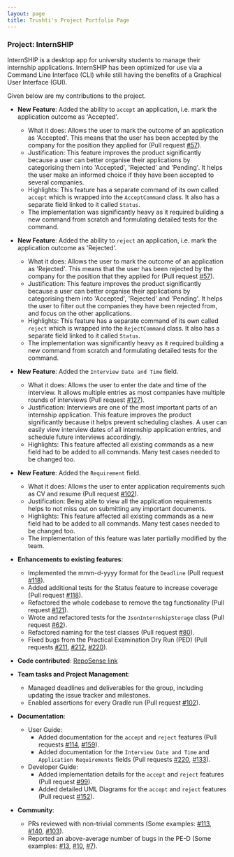 ```yaml
---
layout: page
title: Trushti's Project Portfolio Page
---
```


### Project: InternSHIP

InternSHIP is a desktop app for university students to manage their internship applications.
InternSHIP has been optimized for use via a Command Line Interface (CLI) while still having the benefits of a Graphical User Interface (GUI).

Given below are my contributions to the project.

* **New Feature**: Added the ability to `accept` an application, i.e. mark the application outcome as 'Accepted'. 
    * What it does: Allows the user to mark the outcome of an application as 'Accepted'. This means that the user has been accepted by the company for the position they applied for (Pull request [\#57](https://github.com/AY2122S1-CS2103T-W17-1/tp/pull/57)).
    * Justification: This feature improves the product significantly because a user can better organise their applications by categorising them into 'Accepted', 'Rejected' and 'Pending'. 
    It helps the user make an informed choice if they have been accepted to several companies. 
    * Highlights: This feature has a separate command of its own called `accept` which is wrapped into the `AcceptCommand` class. It also has a separate field linked to it called `Status`.
    * The implementation was significantly heavy as it required building a new command from scratch and formulating detailed tests for the command.

* **New Feature**: Added the ability to `reject` an application, i.e. mark the application outcome as 'Rejected'. 
  * What it does: Allows the user to mark the outcome of an application as 'Rejected'. This means that the user has been rejected by the company for the position that they applied for (Pull request [\#57](https://github.com/AY2122S1-CS2103T-W17-1/tp/pull/57)).
  * Justification: This feature improves the product significantly because a user can better organise their applications by categorising them into 'Accepted', 'Rejected' and 'Pending'.
    It helps the user to filter out the companies they have been rejected from, and focus on the other applications.
  * Highlights: This feature has a separate command of its own called `reject` which is wrapped into the `RejectCommand` class. It also has a separate field linked to it called `Status`.
  * The implementation was significantly heavy as it required building a new command from scratch and formulating detailed tests for the command.

* **New Feature**: Added the `Interview Date and Time` field.
  * What it does: Allows the user to enter the date and time of the interview. It allows multiple entries as most companies have multiple rounds of interviews (Pull request [\#127](https://github.com/AY2122S1-CS2103T-W17-1/tp/pull/127)).
  * Justification: Interviews are one of the most important parts of an internship application. This feature improves the product significantly because it helps prevent scheduling clashes. A user can easily view interview dates of
  all internship application entries, and schedule future interviews accordingly.
  * Highlights: This feature affected all existing commands as a new field had to be added to all commands. Many test cases needed to be changed too. 

* **New Feature**: Added the `Requirement` field. 
  * What it does: Allows the user to enter application requirements such as CV and resume (Pull request [\#102](https://github.com/AY2122S1-CS2103T-W17-1/tp/pull/102)).
  * Justification: Being able to view all the application requirements helps to not miss out on submitting any important documents.
  * Highlights: This feature affected all existing commands as a new field had to be added to all commands. Many test cases needed to be changed too. 
  * The implementation of this feature was later partially modified by the team.

* **Enhancements to existing features**:
  * Implemented the mmm-d-yyyy format for the `Deadline` (Pull request [\#118](https://github.com/AY2122S1-CS2103T-W17-1/tp/pull/118)).
  * Added additional tests for the Status feature to increase coverage (Pull request [\#118](https://github.com/AY2122S1-CS2103T-W17-1/tp/pull/118)).
  * Refactored the whole codebase to remove the tag functionality (Pull request [\#121](https://github.com/AY2122S1-CS2103T-W17-1/tp/pull/121)).
  * Wrote and refactored tests for the `JsonInternshipStorage` class (Pull request [\#62](https://github.com/AY2122S1-CS2103T-W17-1/tp/pull/62)).
  * Refactored naming for the test classes (Pull request [\#80](https://github.com/AY2122S1-CS2103T-W17-1/tp/pull/80)).
  * Fixed bugs from the Practical Examination Dry Run (PED) (Pull requests [\#211](https://github.com/AY2122S1-CS2103T-W17-1/tp/pull/211), [\#212](https://github.com/AY2122S1-CS2103T-W17-1/tp/pull/212), [\#220](https://github.com/AY2122S1-CS2103T-W17-1/tp/pull/220)).

* **Code contributed**: [RepoSense link](https://nus-cs2103-ay2122s1.github.io/tp-dashboard/?search=&sort=groupTitle&sortWithin=title&timeframe=commit&mergegroup=&groupSelect=groupByRepos&breakdown=true&checkedFileTypes=docs~functional-code~test-code~other&since=2021-09-17&tabOpen=true&tabType=authorship&tabAuthor=tsm1820&tabRepo=AY2122S1-CS2103T-W17-1%2Ftp%5Bmaster%5D&authorshipIsMergeGroup=false&authorshipFileTypes=docs~functional-code~test-code~other&authorshipIsBinaryFileTypeChecked=false)

* **Team tasks and Project Management**:
  * Managed deadlines and deliverables for the group, including updating the issue tracker and milestones.
  * Enabled assertions for every Gradle run (Pull request [\#102](https://github.com/AY2122S1-CS2103T-W17-1/tp/pull/102)).

* **Documentation**:
  * User Guide:
    * Added documentation for the `accept` and `reject` features (Pull requests [\#114](https://github.com/AY2122S1-CS2103T-W17-1/tp/pull/114), [\#159](https://github.com/AY2122S1-CS2103T-W17-1/tp/pull/159)).
    * Added documentation for the `Interview Date and Time` and `Application Requirements` fields (Pull requests [\#220](https://github.com/AY2122S1-CS2103T-W17-1/tp/pull/220), [\#133](https://github.com/AY2122S1-CS2103T-W17-1/tp/pull/133)).
  * Developer Guide:
    * Added implementation details for the `accept` and `reject` features (Pull request [\#99](https://github.com/AY2122S1-CS2103T-W17-1/tp/pull/99)).
    * Added detailed UML Diagrams for the `accept` and `reject` features (Pull request [\#152](https://github.com/AY2122S1-CS2103T-W17-1/tp/pull/152)).

* **Community**:
  * PRs reviewed with non-trivial comments (Some examples: [\#113](https://github.com/AY2122S1-CS2103T-W17-1/tp/pull/113), [\#140](https://github.com/AY2122S1-CS2103T-W17-1/tp/pull/140), [\#103](https://github.com/AY2122S1-CS2103T-W17-1/tp/pull/103)).
  * Reported an above-average number of bugs in the PE-D (Some examples: [\#13](https://github.com/tsm1820/ped/issues/13), [\#10](https://github.com/tsm1820/ped/issues/10), [\#7](https://github.com/tsm1820/ped/issues/7)).

